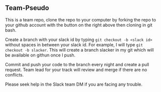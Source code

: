 ## Team-Pseudo

This is a team repo, clone the repo to your computer by forking the repo to your github account with the button on the right above then cloning in git bash.

Create a branch with your slack id by typing `git checkout -b <slack id>` without spaces in between your slack id.
For example, I will type `git checkout -b slacker`. This will create a branch slacker in my git which will be available on githun once I push.

Commit and push your code to the branch every night and create a pull request. 
Team lead for your track will review and merge if there are no conflicts.

Please seek help in the Slack team DM if you are facing any trouble.
